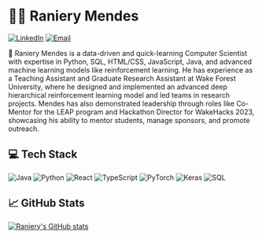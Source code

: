 
# 👨‍💻 Raniery Mendes

[![LinkedIn](https://img.shields.io/badge/LinkedIn-0077B5?style=for-the-badge&logo=linkedin&logoColor=white)](https://www.linkedin.com/in/raniery-mendes/) [![Email](https://img.shields.io/badge/Email-D14836?style=for-the-badge&logo=gmail&logoColor=white)](mailto:ranierymendes@outlook.com)

🚀 Raniery Mendes is a data-driven and quick-learning Computer Scientist with expertise in Python, SQL, HTML/CSS, JavaScript, Java, and advanced machine learning models like reinforcement learning. He has experience as a Teaching Assistant and Graduate Research Assistant at Wake Forest University, where he designed and implemented an advanced deep hierarchical reinforcement learning model and led teams in research projects. Mendes has also demonstrated leadership through roles like Co-Mentor for the LEAP program and Hackathon Director for WakeHacks 2023, showcasing his ability to mentor students, manage sponsors, and promote outreach.

## 💻 Tech Stack

![Java](https://img.shields.io/badge/Java-ED8B00?style=for-the-badge&logo=java&logoColor=white)
![Python](https://img.shields.io/badge/Python-3776AB?style=for-the-badge&logo=python&logoColor=white)
![React](https://img.shields.io/badge/React-20232A?style=for-the-badge&logo=react&logoColor=61DAFB)
![TypeScript](https://img.shields.io/badge/TypeScript-007ACC?style=for-the-badge&logo=typescript&logoColor=white)
![PyTorch](https://img.shields.io/badge/PyTorch-EE4C2C?style=for-the-badge&logo=pytorch&logoColor=white)
![Keras](https://img.shields.io/badge/Keras-D00000?style=for-the-badge&logo=keras&logoColor=white)
![SQL](https://img.shields.io/badge/SQL-4479A1?style=for-the-badge&logo=mysql&logoColor=white)

## 📈 GitHub Stats

[![Raniery's GitHub stats](https://github-readme-stats.vercel.app/api?username=RanieryMendes&show_icons=true&theme=radical)](https://github.com/RanieryMendes)
